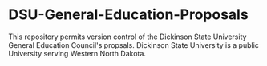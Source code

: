 # DSU-General-Education-Proposals

This repository permits version control of the Dickinson State University General Education Council's propsals. Dickinson State University is a public University serving Western North Dakota.  
